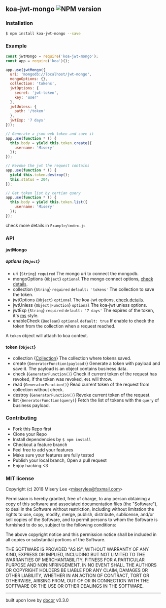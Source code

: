 ## koa-jwt-mongo ![NPM version](https://img.shields.io/npm/v/koa-jwt-mongo.svg?style=flat)



### Installation
```bash
$ npm install koa-jwt-mongo --save
```

### Example
```js
const jwtMongo = require('koa-jwt-mongo');
const app = require('koa')();

app.use(jwtMongo({
  uri: 'mongodb://localhost/jwt-mongo',
  mongoOptions: {},
  collection: 'tokens',
  jwtOptions: {
    secret: 'jwt-token',
    key: 'user'
  },
  jwtUnless: {
    path: '/token'
  },
  jwtExp: '7 days'
}));

// Generate a json web token and save it
app.use(function * () {
  this.body = yield this.token.create({
    username: 'Misery'
  });
});

// Revoke the jwt the request contains
app.use(function * () {
  yield this.token.destroy();
  this.status = 204;
});

// Get token list by certian query
app.use(function * () {
  this.body = yield this.token.list({
    username: 'Misery'
  });
});
```
check more details in `Example/index.js`

### API
#### jwtMongo
##### options {`Object`}
* uri {`String`} `required` The mongo uri to connect the mongodb.
* mongoOptions {`Object`} `optional` The mongo connect options, [check details](http://mongodb.github.io/node-mongodb-native/2.2/reference/connecting/connection-settings/).
* collection {`String`} `required` `default: 'tokens'` The collection to save the token.
* jwtOptions {`Object`} `optional` The koa-jwt options, [check details](https://github.com/koajs/jwt).
* jwtUnless {`Object|Function`} `optional` The koa-jwt unless options.
* jwtExp {`String`} `required` `default: '7 days'` The expires of the token, it's [ms](https://github.com/zeit/ms) style.
* enableCheck {`Boolean`} `optional` `default: true` If enable to check the token from the collection when a request reached.

A `token` object will attach to koa context.
#### token {`Object`}
* collection {[Collection](http://mongodb.github.io/node-mongodb-native/2.2/api/Collection.html)} The collection where tokens saved.
* create {`GeneratorFunction(payload)`} Generate a token with payload and save it. The payload is an object contains business data.
* check {`GeneratorFunction()`} Check if current token of the request has revoked, if the token was revoked, `401` will throw.
* read {`GeneratorFunction()`} Read current token of the request from collection without check.
* destroy {`GeneratorFunction()`} Revoke current token of the request.
* list {`GeneratorFunction(query)`} Fetch the list of tokens with the `query` of business payload.

### Contributing
- Fork this Repo first
- Clone your Repo
- Install dependencies by `$ npm install`
- Checkout a feature branch
- Feel free to add your features
- Make sure your features are fully tested
- Publish your local branch, Open a pull request
- Enjoy hacking <3

### MIT license
Copyright (c) 2016 Misery Lee &lt;miserylee@foxmail.com&gt;

Permission is hereby granted, free of charge, to any person obtaining a copy
of this software and associated documentation files (the &quot;Software&quot;), to deal
in the Software without restriction, including without limitation the rights
to use, copy, modify, merge, publish, distribute, sublicense, and/or sell
copies of the Software, and to permit persons to whom the Software is
furnished to do so, subject to the following conditions:

The above copyright notice and this permission notice shall be included in
all copies or substantial portions of the Software.

THE SOFTWARE IS PROVIDED &quot;AS IS&quot;, WITHOUT WARRANTY OF ANY KIND, EXPRESS OR
IMPLIED, INCLUDING BUT NOT LIMITED TO THE WARRANTIES OF MERCHANTABILITY,
FITNESS FOR A PARTICULAR PURPOSE AND NONINFRINGEMENT. IN NO EVENT SHALL THE
AUTHORS OR COPYRIGHT HOLDERS BE LIABLE FOR ANY CLAIM, DAMAGES OR OTHER
LIABILITY, WHETHER IN AN ACTION OF CONTRACT, TORT OR OTHERWISE, ARISING FROM,
OUT OF OR IN CONNECTION WITH THE SOFTWARE OR THE USE OR OTHER DEALINGS IN
THE SOFTWARE.

---
built upon love by [docor](git+https://github.com/turingou/docor.git) v0.3.0
